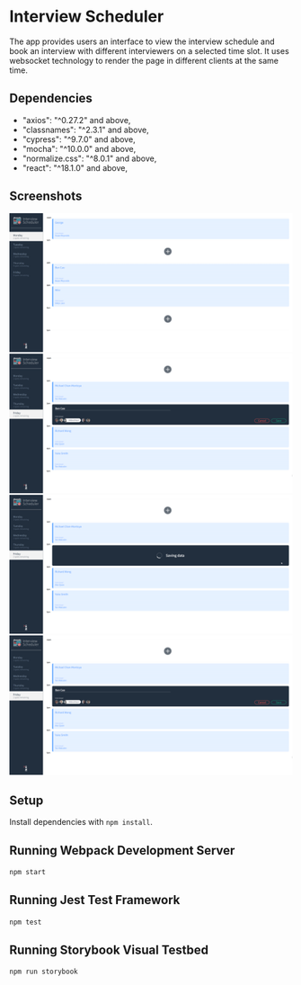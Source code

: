 # Interview Scheduler

The app provides users an interface to view the interview schedule and book an interview with different interviewers on a selected time slot. It uses websocket technology to render the page in different clients at the same time.

## Dependencies
  - "axios": "^0.27.2" and above,
  - "classnames": "^2.3.1" and above,
  - "cypress": "^9.7.0" and above,
  - "mocha": "^10.0.0" and above,
  - "normalize.css": "^8.0.1" and above,
  - "react": "^18.1.0" and above,

## Screenshots
!["Interview Scheduler Mainpage"](https://github.com/BENcao318/scheduler/blob/master/docs/interview_scheduler_mainscreen.png?raw=true)
!["Booking an interview"](https://github.com/BENcao318/scheduler/blob/master/docs/interview_scheduler_booking_interview.png?raw=true)
!["Saving an interview"](https://github.com/BENcao318/scheduler/blob/master/docs/interview_scheduler_saving_interview.png?raw=true)
!["Deleting an interview"](https://github.com/BENcao318/scheduler/blob/master/docs/interview_scheduler_booking_interview.png?raw=true)

## Setup

Install dependencies with `npm install`.

## Running Webpack Development Server

```sh
npm start
```

## Running Jest Test Framework

```sh
npm test
```

## Running Storybook Visual Testbed

```sh
npm run storybook
```

